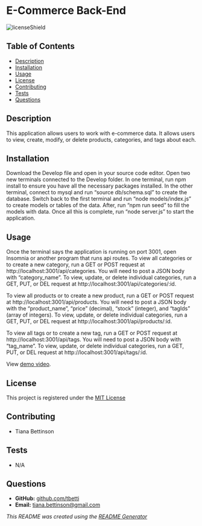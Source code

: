 # E-Commerce Back-End
  ![licenseShield](https://img.shields.io/badge/license-MIT-yellow)
  
  ## Table of Contents
  * [Description](#description)
  * [Installation](#installation)
  * [Usage](#usage)
  * [License](#license)
  * [Contributing](#contributing)
  * [Tests](#tests)
  * [Questions](#questions)
  
  ## Description
  This application allows users to work with e-commerce data.  It allows users to view, create, modify, or delete products, categories, and tags about each.

  ## Installation
  Download the Develop file and open in your source code editor.  Open two new terminals connected to the Develop folder.  In one terminal, run npm install to ensure you have all the necessary packages installed.  In the other terminal, connect to mysql and run “source db/schema.sql” to create the database.  Switch back to the first terminal and run “node models/index.js” to create models or tables of the data.  After, run “npm run seed” to fill the models with data.  Once all this is complete, run “node server.js” to start the application.

  ## Usage
  Once the terminal says the application is running on port 3001, open Insomnia or another program that runs api routes.  To view all categories or to create a new category, run a GET or POST request at http://localhost:3001/api/categories.  You will need to post a JSON body with “category_name”.  To view, update, or delete individual categories, run a GET, PUT, or DEL request at http://localhost:3001/api/categories/:id.
  
  To view all products or to create a new product, run a GET or POST request at http://localhost:3001/api/products.  You will need to post a JSON body with the “product_name”, “price” (decimal), “stock” (integer), and “tagIds” (array of integers).  To view, update, or delete individual categories, run a GET, PUT, or DEL request at http://localhost:3001/api/products/:id. 
  
  To view all tags or to create a new tag, run a GET or POST request at http://localhost:3001/api/tags.  You will need to post a JSON body with “tag_name”.  To view, update, or delete individual categories, run a GET, PUT, or DEL request at http://localhost:3001/api/tags/:id.
  
   View [demo video](https://drive.google.com/file/d/1vgVW75Npa2oeC_jL97iNY3cCyi8fT4j6/view?usp=sharing).

  ## License
  This project is registered under the [MIT License](/LICENSE)

  ## Contributing
  * Tiana Bettinson
  
  ## Tests
  * N/A

  ## Questions
  * __GitHub:__ [github.com/tbetti](https://github.com/tbetti)
  * __Email:__ [tiana.bettinson@gmail.com](mailto:tiana.bettinson@gmail.com)
   
  
  _This README was created using the [README Generator](https://github.com/tbetti/readme-generator)_

